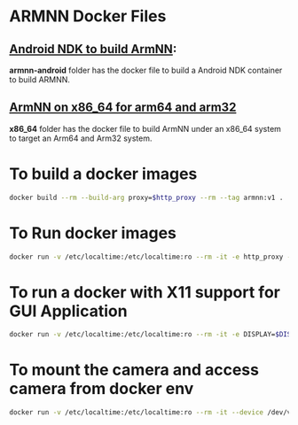 # ARMNN Docker Files


## [Android NDK to build ArmNN](https://github.com/ARM-software/armnn/blob/branches/armnn_20_02/BuildGuideAndroidNDK.md):</br>

<b>armnn-android</b> folder has the docker file to build a Android NDK container to build ARMNN.

## [ArmNN on x86_64 for arm64 and arm32](https://github.com/ARM-software/armnn/blob/branches/armnn_20_02/BuildGuideCrossCompilation.md)

<b>x86_64</b> folder has the docker file to build ArmNN under an x86_64 system to target an Arm64 and Arm32 system.

# To build a docker images
```bash
docker build --rm --build-arg proxy=$http_proxy --rm --tag armnn:v1 .
```

# To Run docker images
```bash
docker run -v /etc/localtime:/etc/localtime:ro --rm -it -e http_proxy -e https_proxy -e ftp_proxy -v `pwd`:/work armnn:v1 bash
```

# To run a docker with X11 support for GUI Application
```bash
docker run -v /etc/localtime:/etc/localtime:ro --rm -it -e DISPLAY=$DISPLAY -v /tmp/.X11-unix:/tmp/.X11-unix -e http_proxy -e https_proxy -e ftp_proxy -v `pwd`:/work armnn:v1 bash
```

# To mount the camera and access camera from docker env
```bash
docker run -v /etc/localtime:/etc/localtime:ro --rm -it --device /dev/video0 -e http_proxy -e https_proxy -e ftp_proxy -v `pwd`:/work armnn:v1 bash
```




